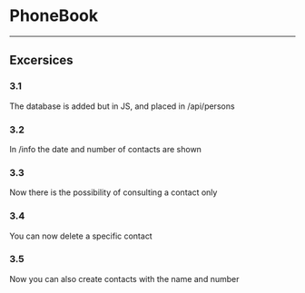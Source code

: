# PhoneBook
---

## Excersices
### 3.1
The database is added but in JS, and placed in /api/persons

### 3.2
In /info the date and number of contacts are shown

### 3.3
Now there is the possibility of consulting a contact only

### 3.4
You can now delete a specific contact

### 3.5
Now you can also create contacts with the name and number